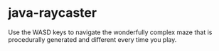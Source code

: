 # java-raycaster

Use the WASD keys to navigate the wonderfully complex maze that is procedurally generated and different every time you play.
